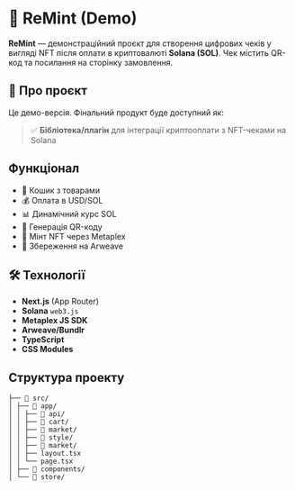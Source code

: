 # 🧾 ReMint (Demo)

**ReMint** — демонстраційний проєкт для створення цифрових чеків у вигляді NFT після оплати в криптовалюті **Solana (SOL)**. Чек містить QR-код та посилання на сторінку замовлення.

## 📌 Про проєкт

Це демо-версія. Фінальний продукт буде доступний як:

> ✅ **Бібліотека/плагін** для інтеграції криптооплати з NFT-чеками на Solana

##  Функціонал
- 🛒 Кошик з товарами
- 💰 Оплата в USD/SOL
- 📊 Динамічний курс SOL
- 🔳 Генерація QR-коду
- 🎨 Мінт NFT через Metaplex
- 💾 Збереження на Arweave

## 🛠 Технології
- **Next.js** (App Router)
- **Solana** `web3.js`
- **Metaplex JS SDK**
- **Arweave/Bundlr**
- **TypeScript**
- **CSS Modules**

##  Структура проекту
```\
├── 📁 src/
│ ├── 📁 app/
│ │ ├── 📁 api/
│ │ ├── 📁 cart/
│ │ ├── 📁 market/  
│ │ ├── 📁 style/
│ │ ├── 📁 market/
│ │ ├── layout.tsx
│ │ └── page.tsx
│ ├── 📁 components/
│ └── 📁 store/
```


